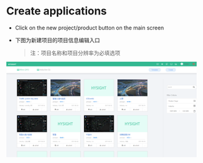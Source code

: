 # Create applications

* Click on the new project/product  button on the main screen

* 下图为新建项目的项目信息编辑入口

  > 注：项目名称和项目分辨率为必填选项

![](/assets/new-project.png)

